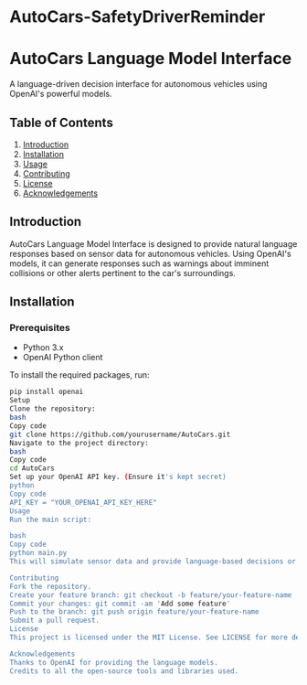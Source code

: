 # AutoCars-SafetyDriverReminder

# AutoCars Language Model Interface

A language-driven decision interface for autonomous vehicles using OpenAI's powerful models.

## Table of Contents
1. [Introduction](#introduction)
2. [Installation](#installation)
3. [Usage](#usage)
4. [Contributing](#contributing)
5. [License](#license)
6. [Acknowledgements](#acknowledgements)

## Introduction

AutoCars Language Model Interface is designed to provide natural language responses based on sensor data for autonomous vehicles. Using OpenAI's models, it can generate responses such as warnings about imminent collisions or other alerts pertinent to the car's surroundings.

## Installation

### Prerequisites

- Python 3.x
- OpenAI Python client

To install the required packages, run:

```bash
pip install openai
Setup
Clone the repository:
bash
Copy code
git clone https://github.com/yourusername/AutoCars.git
Navigate to the project directory:
bash
Copy code
cd AutoCars
Set up your OpenAI API key. (Ensure it's kept secret)
python
Copy code
API_KEY = "YOUR_OPENAI_API_KEY_HERE"
Usage
Run the main script:

bash
Copy code
python main.py
This will simulate sensor data and provide language-based decisions or warnings based on the data.

Contributing
Fork the repository.
Create your feature branch: git checkout -b feature/your-feature-name
Commit your changes: git commit -am 'Add some feature'
Push to the branch: git push origin feature/your-feature-name
Submit a pull request.
License
This project is licensed under the MIT License. See LICENSE for more details.

Acknowledgements
Thanks to OpenAI for providing the language models.
Credits to all the open-source tools and libraries used.

